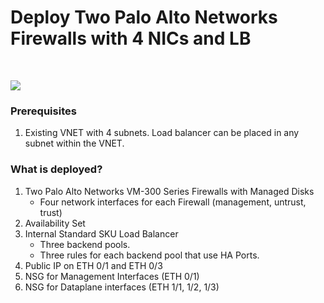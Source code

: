 # Deploy Two Palo Alto Networks Firewalls with 4 NICs and LB

</br>


[<img src="http://azuredeploy.net/deploybutton.png"/>](https://portal.azure.com/#create/Microsoft.Template/uri/https%3A%2F%2Fraw.githubusercontent.com%2Fmattmclimans%2FPaloAltoNetworks%2Fmaster%2Fazure%2Fother%2F2xfw-4nic-lb%2FazureDeploy.json)

### Prerequisites
1.  Existing VNET with 4 subnets.  Load balancer can be placed in any subnet within the VNET.

### What is deployed?
1.  Two Palo Alto Networks VM-300 Series Firewalls with Managed Disks
      - Four network interfaces for each Firewall (management, untrust, trust) 
2.  Availability Set
3.  Internal Standard SKU Load Balancer
      - Three backend pools.
      - Three rules for each backend pool that use HA Ports.
4.  Public IP on ETH 0/1 and ETH 0/3
5.  NSG for Management Interfaces (ETH 0/1)
6.  NSG for Dataplane interfaces (ETH 1/1, 1/2, 1/3) 
